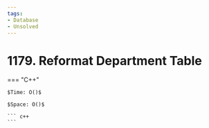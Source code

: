 ```yaml
---
tags:
- Database
- Unsolved
---
```



# 1179. Reformat Department Table

=== "C++"

    $Time: O()$

    $Space: O()$

    ``` c++
    ```